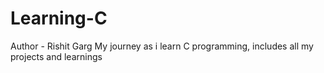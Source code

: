 # Learning-C
Author - Rishit Garg 
My journey as i learn C programming, includes all my projects and learnings 
